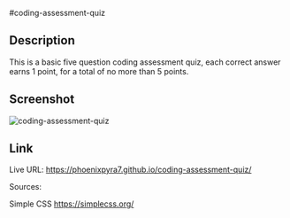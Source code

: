 #coding-assessment-quiz

## Description

This is a basic five question coding assessment quiz, each correct answer earns 1 point, for a total of no more than 5 points.  

## Screenshot

![coding-assessment-quiz](./assets/images/Password-Generator.png)


## Link 

Live URL: https://phoenixpyra7.github.io/coding-assessment-quiz/ 


Sources:  

Simple CSS https://simplecss.org/
